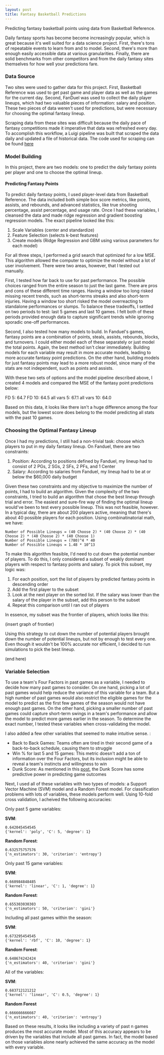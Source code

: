```yaml
---
layout: post
title: Fantasy Basketball Predictions
---
```


Predicting fantasy basketball points using data from Basketball Reference.

Daily fantasy sports has become become increasingly popular, which is great because it's well suited for a data science project.  First, there's tons of repeatable events to learn from and to model.  Second, there's more than enough easily accessible data at various granularities.  Finally, there are solid benchmarks from other competitors and from the daily fantasy sites themselves for how well your predictions fare.

### Data Source
Two sites were used to gather data for this project.  First, Basketball Reference was used to get past game and player data as well as the games for the current day.  Second, FanDuel was used to collect the daily player lineups, which had two valuable pieces of information: salary and position.  These two pieces of data weren't used for predictions, but were necessary for choosing the optimal fantasy lineup.

Scraping data from these sites was difficult because the daily pace of fantasy competitions made it imperative that data was refreshed every day.  To accomplish this workflow, a Luigi pipeline was built that scraped the data daily and updated a file of historical data.  The code used for scraping can be found [here](addlink)

### Model Building
In this project, there are two models: one to predict the daily fantasy points per player and one to choose the optimal lineup.  

#### Predicting Fantasy Points
To predict daily fantasy points, I used player-level data from Basketball Reference.  The data included both simple box score metrics, like points, assists, and rebounds, and advanced statistics, like true shooting percentage, assist percentage, and usage rate.  Once I had these variables, I cleansed the data and made ridge regression and gradient boosting regression models.  The exact pipeline looked like this:

1. Scale Variables (center and standardize)
2. Feature Selection (selects k-best features)
3. Create models (Ridge Regression and GBM using various parameters for each model)

For all three steps, I performed a grid search that optimized for a low MSE.  This algorithm allowed the computer to optimize the model without a lot of user involvement.  There were two areas, however, that I tested out manually.

First, I tested how far back to use for past performance.  The possible choices ranged from the entire season to just the last game.  There are pros and cons of these different time ranges.  Having a window too long risked missing recent trends, such as short-terms streaks and also short-term injuries.  Having a window too short risked the model overreacting to standalone performances or slumps.  To balance these tradeoffs, I settled on two periods to test: last 5 games and last 10 games.  I felt both of these periods provided enough data to capture significant trends while ignoring sporadic one-off performances.  

Second, I also tested how many models to build.  In Fanduel's games, fantasy points are a combination of points, steals, assists, rebounds, blocks, and turnovers.  I could either model each of these separately or just model the total points.  Again, the best method isn't clear immediately.  Building models for each variable may result in more accurate models, leading to more accurate fantasy point predictions.  On the other hand, building models for just fantasy points may lead to a more robust model, since many of the stats are not independent, such as points and assists.  

With these two sets of options and the model pipeline described above, I created 4 models and compared the MSE of the fantasy point predictions below:

FD 5: 64.7
FD 10: 64.5
all vars 5: 67.1
all vars 10: 64.0

Based on this data, it looks like there isn't a huge difference among the four models, but the lowest score does belong to the model predicting all stats with the past 10 games.  

### Choosing the Optimal Fantasy Lineup
Once I had my predictions, I still had a non-trivial task: choose which players to put in my daily fantasy lineup.  On Fanduel, there are two constraints:
1. Position: According to positions defined by Fanduel, my lineup had to consist of 2 PGs, 2 SGs, 2 SFs, 2 PFs, and 1 Center
2. Salary: According to salaries from Fanduel, my lineup had to be at or below the $60,000 daily budget

Given these two constraints and my objective to maximize the number of points, I had to build an algorithm.  Given the complexity of the two constraints, I tried to build an algorithm that chose the best lineup through trial and error.  The easiest and sure-fire way of finding the optimal lineup would've been to test every possible lineup.  This was not feasible, however.  In a typical day, there are about 200 players active, meaning that there's about 40 possible players for each position.  Using combinatinatorial math, we have:

~~~~
Number of Possible Lineups = (40 Choose 2) * (40 Choose 2) * (40 Choose 2) * (40 Choose 2) * (40 Choose 1)
Number of Possible Lineups = (780)^4 * 40
Number of Possible Lineups = 1.48 * 10^13
~~~~

To make this algorithm feasible, I'd need to cut down the potential number of players.  To do this, I only considered a subset of weakly dominant players with respect to fantasy points and salary.  To pick this subset, my logic was:

1. For each position, sort the list of players by predicted fantasy points in descending order
2. Add the first player to the subset
3. Look at the next player on the sorted list.  If the salary was lower than the salary of the player in the subset, add this person to the subset
4. Repeat this comparison until I ran out of players

In essence, my subset was the frontier of players, which looks like this:

(insert graph of frontier)

Using this strategy to cut down the number of potential players brought down the number of potential lineups, but not by enough to test every one.  Even though it wouldn't be 100% accurate nor efficient, I decided to run simulations to pick the best lineup.  

(end here)

### Variable Selection
To use a team's Four Factors in past games as a variable, I needed to decide how many past games to consider.  On one hand, picking a lot of past games would help reduce the variance of this variable for a team.  But a high number of past games would also restrict the eligible games for the model to predict as the first few games of the season would not have enough past games.  On the other hand, picking a smaller number of past games could capture short-term swings in a team's performance and allow the model to predict more games earlier in the season.  To determine the exact number, I tested these variables when cross-validating the model.

I also added a few other variables that seemed to make intuitive sense. :

- Back to Back Games: Teams often are tired in their second game of a back-to-back schedule, causing them to struggle
- Win % for last 5 and 15 games: This metric doesn't add a ton of information over the Four Factors, but its inclusion might be able to reveal a team's instincts and willingness to win
- Dunk Score: As mentioned in this [post](http://mprego.github.io/Dunks/), the Dunk Score has some predictive power in predicting game outcomes

Next, I used all of these variables with two types of models: a Support Vector Machine (SVM) model and a Random Forest model.  For classification problems with lots of variables, these models perform well.  Using 10-fold cross validation, I acheived the following accuracies:


Only past 5 game variables:

**SVM**:

~~~~
0.642045454545
{'kernel': 'poly', 'C': 5, 'degree': 1}
~~~~

**Random Forest**:

~~~~
0.632575757576
{'n_estimators': 30, 'criterion': 'entropy'}
~~~~


Only past 15 game variables:

**SVM**:

~~~~
0.660984848485
{'kernel': 'linear', 'C': 1, 'degree': 1}
~~~~

**Random Forest**:

~~~~
0.655303030303
{'n_estimators': 50, 'criterion': 'gini'}
~~~~


Including all past games within the season:

**SVM**:

~~~~
0.673295454545
{'kernel': 'rbf', 'C': 10, 'degree': 1}
~~~~

**Random Forest**:

~~~~
0.648674242424
{'n_estimators': 40, 'criterion': 'gini'}
~~~~


All of the variables:

**SVM**:

~~~~
0.683712121212
{'kernel': 'linear', 'C': 0.5, 'degree': 1}
~~~~

**Random Forest**

~~~~
0.666666666667
{'n_estimators': 40, 'criterion': 'entropy'}
~~~~


Based on these results, it looks like including a variety of past n games produces the most accurate model.  Most of this accuracy appears to be driven by the variables that include all past games.  In fact, the model based on those variables alone nearly achieved the same accuracy as the model with every variable.  
